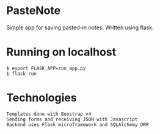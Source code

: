 # PasteNote
Simple app for saving pasted-in notes. Written using flask.

# Running on localhost
```
$ export FLASK_APP=run_app.py
$ flask run
```
# Technologies
    Templates done with Boostrap v4
    Sending forms and receiving JSON with Javascript
    Backend uses Flask microframework and SQLAlchemy ORM

